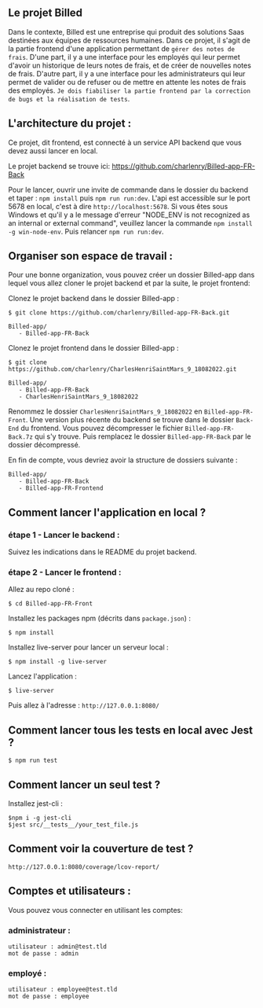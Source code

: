 ## Le projet Billed
Dans le contexte, Billed est une entreprise qui produit des solutions Saas destinées aux équipes de ressources humaines. Dans ce projet, il s'agit de la partie frontend d'une application permettant de `gérer des notes de frais`. D'une part, il y a une interface pour les employés qui leur permet d'avoir un historique de leurs notes de frais, et de créer de nouvelles notes de frais. D'autre part, il y a une interface pour les administrateurs qui leur permet de valider ou de refuser ou de mettre en attente les notes de frais des employés. `Je dois fiabiliser la partie frontend par la correction de bugs et la réalisation de tests`.


## L'architecture du projet :
Ce projet, dit frontend, est connecté à un service API backend que vous devez aussi lancer en local.

Le projet backend se trouve ici: https://github.com/charlenry/Billed-app-FR-Back

Pour le lancer, ouvrir une invite de commande dans le dossier du backend et taper : `npm install` puis `npm run run:dev`. L'api est accessible sur le port 5678 en local, c'est à dire `http://localhost:5678`. Si vous êtes sous Windows et qu'il y a le message d'erreur "NODE_ENV is not recognized as an internal or external command", veuillez lancer la commande `npm install -g win-node-env`. Puis relancer `npm run run:dev`.

## Organiser son espace de travail :
Pour une bonne organization, vous pouvez créer un dossier Billed-app dans lequel vous allez cloner le projet backend et par la suite, le projet frontend:

Clonez le projet backend dans le dossier Billed-app :
```
$ git clone https://github.com/charlenry/Billed-app-FR-Back.git
```

```
Billed-app/
   - Billed-app-FR-Back
```

Clonez le projet frontend dans le dossier Billed-app :
```
$ git clone https://github.com/charlenry/CharlesHenriSaintMars_9_18082022.git
```

```
Billed-app/
   - Billed-app-FR-Back
   - CharlesHenriSaintMars_9_18082022
```
Renommez le dossier `CharlesHenriSaintMars_9_18082022` en `Billed-app-FR-Front`.
Une version plus récente du backend se trouve dans le dossier `Back-End` du frontend. Vous pouvez décompresser le fichier `Billed-app-FR-Back.7z` qui s'y trouve. Puis remplacez le dossier `Billed-app-FR-Back` par le dossier décompressé.

En fin de compte, vous devriez avoir la structure de dossiers suivante :
```
Billed-app/
   - Billed-app-FR-Back
   - Billed-app-FR-Frontend
```

## Comment lancer l'application en local ?

### étape 1 - Lancer le backend :

Suivez les indications dans le README du projet backend.

### étape 2 - Lancer le frontend :

Allez au repo cloné :
```
$ cd Billed-app-FR-Front
```

Installez les packages npm (décrits dans `package.json`) :
```
$ npm install
```

Installez live-server pour lancer un serveur local :
```
$ npm install -g live-server
```

Lancez l'application :
```
$ live-server
```

Puis allez à l'adresse : `http://127.0.0.1:8080/`


## Comment lancer tous les tests en local avec Jest ?

```
$ npm run test
```

## Comment lancer un seul test ?

Installez jest-cli :

```
$npm i -g jest-cli
$jest src/__tests__/your_test_file.js
```

## Comment voir la couverture de test ?

`http://127.0.0.1:8080/coverage/lcov-report/`

## Comptes et utilisateurs :

Vous pouvez vous connecter en utilisant les comptes:

### administrateur : 
```
utilisateur : admin@test.tld 
mot de passe : admin
```
### employé :
```
utilisateur : employee@test.tld
mot de passe : employee
```
